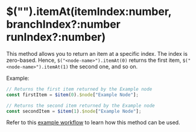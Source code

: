 # $("<node-name>").itemAt(itemIndex:number, branchIndex?:number runIndex?:number)

This method allows you to return an item at a specific index. The index is zero-based. Hence, `$("<node-name>").itemAt(0)` returns the first item, `$("<node-name>").itemAt(1)` the second one, and so on. 

Example:

```typescript
// Returns the first item returned by the Example node
const firstItem = $item(0).$node["Example Node"];

// Returns the second item returned by the Example node
const secondItem = $item(1).$node["Example Node"];
```

Refer to this [example workflow](https://n8n.io/workflows/1330) to learn how this method can be used.
